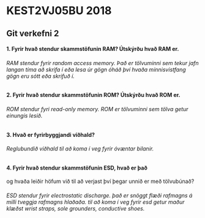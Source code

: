 # KEST2VJ05BU 2018
## Git verkefni 2

#### 1. Fyrir hvað stendur skammstöfunin RAM? Útskýrðu hvað RAM er. 
###### RAM stendur fyrir random access memory. Það er tölvuminni sem tekur jafn langan tíma að skrifa í eða lesa úr gögn óháð því hvaða minnisvistfang gögn eru sótt eða skrifuð í.
#### 2. Fyrir hvað stendur skammstöfunin ROM? Útskýrðu hvað ROM er.
###### ROM stendur fyri read-only memory. ROM er tölvuminni sem tölva getur einungis lesið.
#### 3. Hvað er fyrirbyggjandi viðhald?
###### Reglubundið viðhald til að koma í veg fyrir óvæntar bilanir.
#### 4. Fyrir hvað stendur skammstöfunin ESD, hvað er það
og hvaða leiðir höfum við til að verjast því þegar unnið er með tölvubúnað?
###### ESD stendur fyrir electrostatic discharge. það er snöggt flæði rafmagns á milli tveggja rafmagns hlaðaða. til að koma í veg fyrir esd getur maður klæðst wrist straps, sole grounders, conductive shoes. 